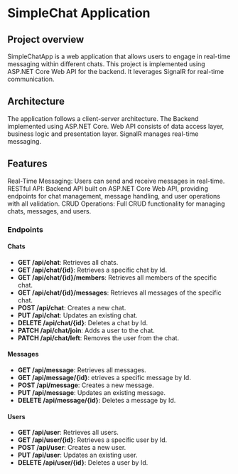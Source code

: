 # SimpleChat Application

## Project overview

SimpleChatApp is a web application that allows users to engage in real-time messaging within different chats. This project is implemented using ASP.NET Core Web API for the backend. It leverages SignalR for real-time communication.

## Architecture

The application follows a client-server architecture. The Backend implemented using ASP.NET Core. Web API consists of data access layer, business logic and presentation layer. SignalR manages real-time messaging.

## Features

Real-Time Messaging: Users can send and receive messages in real-time.
RESTful API: Backend API built on ASP.NET Core Web API, providing endpoints for chat management, message handling, and user operations with all validation.
CRUD Operations: Full CRUD functionality for managing chats, messages, and users.

### Endpoints

#### Chats

- **GET /api/chat**: Retrieves all chats.
- **GET /api/chat/{id}**: Retrieves a specific chat by Id.
- **GET /api/chat/{id}/members**: Retrieves all members of the specific chat.
- **GET /api/chat/{id}/messages**: Retrieves all messages of the specific chat.
- **POST /api/chat**: Creates a new chat.
- **PUT /api/chat**: Updates an existing chat.
- **DELETE /api/chat/{id}**: Deletes a chat by Id.
- **PATCH /api/chat/join**: Adds a user to the chat.
- **PATCH /api/chat/left**: Removes the user from the chat.

#### Messages

- **GET /api/message**: Retrieves all messages.
- **GET /api/message/{id}**: etrieves a specific message by Id.
- **POST /api/message**: Creates a new message.
- **PUT /api/message**: Updates an existing message.
- **DELETE /api/message/{id}**: Deletes a message by Id.

#### Users

- **GET /api/user**: Retrieves all users.
- **GET /api/user/{id}**: Retrieves a specific user by Id.
- **POST /api/user**: Creates a new user.
- **PUT /api/user**: Updates an existing user.
- **DELETE /api/user/{id}**: Deletes a user by Id.